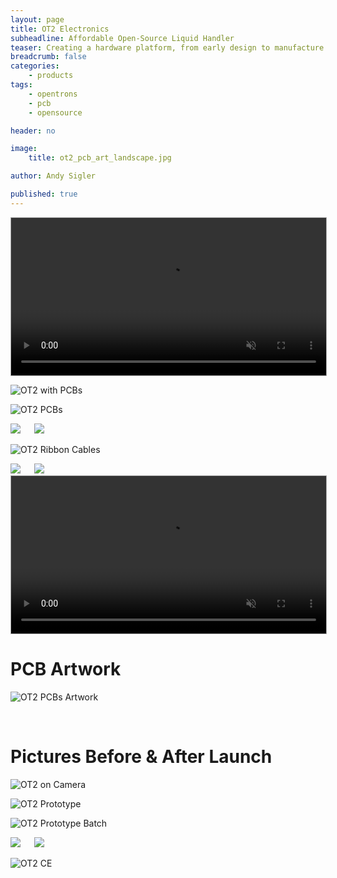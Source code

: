 ```yaml
---
layout: page
title: OT2 Electronics
subheadline: Affordable Open-Source Liquid Handler
teaser: Creating a hardware platform, from early design to manufacture
breadcrumb: false
categories:
    - products
tags:
    - opentrons
    - pcb
    - opensource

header: no

image:
    title: ot2_pcb_art_landscape.jpg

author: Andy Sigler

published: true
---
```


<video id="vid_ot2" style="width:100%; height:auto; border:1px solid #aaa" width="854" height="480" controls loop muted>
  <source src="{{site.url}}/images/ot2_video.webm" type="video/webm">
  <source src="{{site.url}}/images/ot2_video.ogv" type="video/ogg">
  <source src="{{site.url}}/images/ot2_video.mp4" type="video/mp4">
</video>
<script type="text/javascript">
    var vid_ot2 = document.getElementById('vid_ot2');
    vid_ot2.removeAttribute('controls');
    vid_ot2.addEventListener('canplaythrough', function(e){
        vid_ot2.play();
    })
</script>

![OT2 with PCBs]({{site.url}}/images/ot2_pcb_in_machine.jpg)

![OT2 PCBs]({{site.url}}/images/ot2_production_boards.jpg)

<img style="max-width:33%" src="{{site.url}}/images/ot2_production_caitlyn.jpg" >
<img style="max-width:63%;margin-left:3.5%" src="{{site.url}}/images/ot2_production_kris.jpg" >

![OT2 Ribbon Cables]({{site.url}}/images/ot2_production_cables.jpg)

<img style="max-width:63%" src="{{site.url}}/images/pipette_diagram.gif" >
<img style="max-width:33%;margin-left:3.5%" src="{{site.url}}/images/ot2_production_pipette.png" >

<video id="vid_tip_probe" style="width:100%;max-width:600px; height:auto; border:1px solid #aaa" width="854" height="480" controls loop muted>
  <source src="{{site.url}}/images/tip_probe.webm" type="video/webm">
  <source src="{{site.url}}/images/tip_probe.ogv" type="video/ogg">
  <source src="{{site.url}}/images/tip_probe.mp4" type="video/mp4">
</video>
<script type="text/javascript">
    var vid_tip_probe = document.getElementById('vid_tip_probe');
    vid_tip_probe.removeAttribute('controls');
    vid_tip_probe.addEventListener('canplaythrough', function(e){
        vid_tip_probe.play();
    })
</script>

<br />

# PCB Artwork

![OT2 PCBs Artwork]({{site.url}}/images/ot2_pcb_art_vertical.jpg)

<br />

# Pictures Before & After Launch

![OT2 on Camera]({{site.url}}/images/ot2_camera.jpg)

![OT2 Prototype]({{site.url}}/images/ot2_prototype_gantry.jpg)

![OT2 Prototype Batch]({{site.url}}/images/ot2_prototype_pcbs.jpg)

<img style="max-width:33%" src="{{site.url}}/images/ot2_prototype_caitlyn.jpg" >
<img style="max-width:63%;margin-left:3.5%" src="{{site.url}}/images/ot2_prototype_face.png" >

![OT2 CE]({{site.url}}/images/ot2_prototype_CE.jpg)
